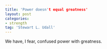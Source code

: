 ```yaml
---
title: 'Power doesn't equal greatness'
layout: post
categories:
- strength
tag: 'Stewart L. Udall'
---
```


We have, I fear, confused power with greatness.